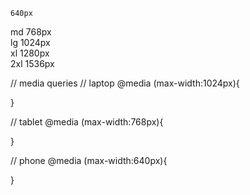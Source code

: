	640px	
md	768px	
lg	1024px	
xl	1280px	
2xl	1536px

// media queries
// laptop 
@media (max-width:1024px){

}

// tablet
@media (max-width:768px){

}

// phone
@media (max-width:640px){
    
}
